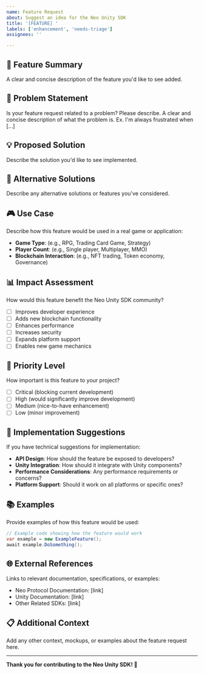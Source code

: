 ```yaml
---
name: Feature Request
about: Suggest an idea for the Neo Unity SDK
title: '[FEATURE] '
labels: ['enhancement', 'needs-triage']
assignees: ''

---
```


## 🚀 Feature Summary
A clear and concise description of the feature you'd like to see added.

## 🎯 Problem Statement
Is your feature request related to a problem? Please describe.
A clear and concise description of what the problem is. Ex. I'm always frustrated when [...]

## 💡 Proposed Solution
Describe the solution you'd like to see implemented.

## 🔄 Alternative Solutions
Describe any alternative solutions or features you've considered.

## 🎮 Use Case
Describe how this feature would be used in a real game or application:
- **Game Type**: (e.g., RPG, Trading Card Game, Strategy)
- **Player Count**: (e.g., Single player, Multiplayer, MMO)
- **Blockchain Interaction**: (e.g., NFT trading, Token economy, Governance)

## 📊 Impact Assessment
How would this feature benefit the Neo Unity SDK community?
- [ ] Improves developer experience
- [ ] Adds new blockchain functionality
- [ ] Enhances performance
- [ ] Increases security
- [ ] Expands platform support
- [ ] Enables new game mechanics

## 🎯 Priority Level
How important is this feature to your project?
- [ ] Critical (blocking current development)
- [ ] High (would significantly improve development)
- [ ] Medium (nice-to-have enhancement)
- [ ] Low (minor improvement)

## 🔧 Implementation Suggestions
If you have technical suggestions for implementation:
- **API Design**: How should the feature be exposed to developers?
- **Unity Integration**: How should it integrate with Unity components?
- **Performance Considerations**: Any performance requirements or concerns?
- **Platform Support**: Should it work on all platforms or specific ones?

## 📚 Examples
Provide examples of how this feature would be used:

```csharp
// Example code showing how the feature would work
var example = new ExampleFeature();
await example.DoSomething();
```

## 🌐 External References
Links to relevant documentation, specifications, or examples:
- Neo Protocol Documentation: [link]
- Unity Documentation: [link]
- Other Related SDKs: [link]

## 📋 Additional Context
Add any other context, mockups, or examples about the feature request here.

---

**Thank you for contributing to the Neo Unity SDK! 🙏**